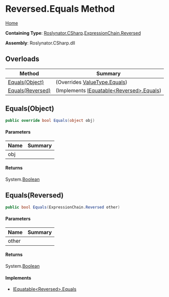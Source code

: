 # Reversed\.Equals Method

[Home](../../../../../README.md)

**Containing Type**: [Roslynator.CSharp](../../../README.md)\.[ExpressionChain.Reversed](../README.md)

**Assembly**: Roslynator\.CSharp\.dll

## Overloads

| Method | Summary |
| ------ | ------- |
| [Equals(Object)](#Roslynator_CSharp_ExpressionChain_Reversed_Equals_System_Object_) |  \(Overrides [ValueType.Equals](https://docs.microsoft.com/en-us/dotnet/api/system.valuetype.equals)\) |
| [Equals(Reversed)](#Roslynator_CSharp_ExpressionChain_Reversed_Equals_Roslynator_CSharp_ExpressionChain_Reversed_) |  \(Implements [IEquatable\<Reversed>.Equals](https://docs.microsoft.com/en-us/dotnet/api/system.iequatable-1.equals)\) |

## Equals\(Object\)<a name="Roslynator_CSharp_ExpressionChain_Reversed_Equals_System_Object_"></a>

```csharp
public override bool Equals(object obj)
```

#### Parameters

| Name | Summary |
| ---- | ------- |
| obj | |

#### Returns

System\.[Boolean](https://docs.microsoft.com/en-us/dotnet/api/system.boolean)

## Equals\(Reversed\)<a name="Roslynator_CSharp_ExpressionChain_Reversed_Equals_Roslynator_CSharp_ExpressionChain_Reversed_"></a>

```csharp
public bool Equals(ExpressionChain.Reversed other)
```

#### Parameters

| Name | Summary |
| ---- | ------- |
| other | |

#### Returns

System\.[Boolean](https://docs.microsoft.com/en-us/dotnet/api/system.boolean)

#### Implements

* [IEquatable\<Reversed>.Equals](https://docs.microsoft.com/en-us/dotnet/api/system.iequatable-1.equals)
